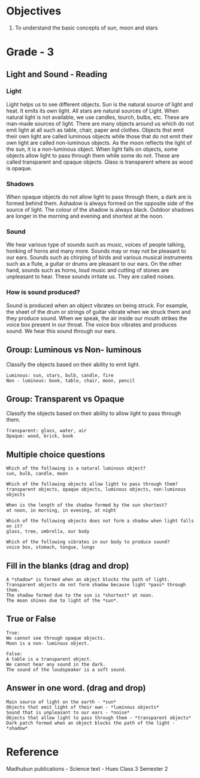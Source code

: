 # Objectives
1. To understand the basic concepts of sun, moon and stars

# Grade - 3
## Light and Sound - Reading
### Light
Light helps us to see different objects. Sun is the natural source of light and heat. It emits its own light. All stars are natural sources of Light. When natural light is not available, we use candles, tourch, bulbs, etc. These are man-made sources of light. There are many objects around us which do not emit light at all such as table, chair, paper and clothes.
Objects thst emit their own light are called luminous objects while those that do not emit their own light are called non-luminous objects. As the moon reflects the light of the sun, it is a non-luminous object.
When light falls on objects, some objects allow light to pass through them while some do not. These are called transparent and opaque objects. Glass is transparent where as wood is opaque.

### Shadows
When opaque objects do not allow light to pass through them, a dark are is formed behind them. Ashadow is always formed on the opposite side of the source of light. The colour of the shadow is always black. Outdoor shadows are longer in the morning and evening and shortest at the noon.

### Sound
We hear various type of sounds such as music, voices of people talking, honking of horns and many more. Sounds may or may not be pleasant to our ears.
Sounds such as chirping of birds and various musical instruments such as a flute, a guitar or drums are pleasant to our ears. On the other hand, sounds such as horns, loud music and cutting of stones are unpleasant to hear. These sounds irritate us. They are called noises.

### How is sound produced?
Sound is produced when an object vibrates on being struck. For example, the sheet of the drum or strings of guitar vibrate when we struck them and they produce sound.
When we speak, the air inside our mouth strikes the voice box present in our throat. The voice box vibrates and produces sound. We hear this sound through our ears.

## Group: Luminous vs Non- luminous
Classify the objects based on their ability to emit light.
```
Luminous: sun, stars, bulb, candle, fire
Non - luminous: book, table, chair, moon, pencil
```
## Group: Transparent vs Opaque
Classify the objects based on their ability to allow light to pass through them.
```
Transparent: glass, water, air
Opaque: wood, brick, book
```
## Multiple choice questions
```
Which of the following is a natural luminous object?
sun, bulb, candle, moon

Which of the following objects allow light to pass through them?
transparent objects, opaque objects, luminous objects, non-luminous objects

When is the length of the shadow formed by the sun shortest?
at noon, in morning, in evening, at night

Which of the following objects does not form a shadow when light falls on it?
glass, tree, umbrella, our body

Which of the following vibrates in our body to produce sound?
voice box, stomach, tongue, lungs
```
## Fill in the blanks (drag and drop)
```
A *shadow* is formed when an object blocks the path of light.
Transparent objects do not form shadow because light *pass* through them.
The shadow formed due to the sun is *shortest* at noon.
The moon shines due to light of the *sun*.
```
## True or False
```
True: 
We cannot see through opaque objects.
Moon is a non- luminous object.

False:
A table is a transparent object.
We cannot hear any sound in the dark.
The sound of the loudspeaker is a soft sound.
```
## Answer in one word. (drag and drop)
```
Main source of light on the earth - *sun*
Objects that emit light of their own - *luminous objects*
Sound that is unpleasant to our ears - *noise*
Objects that allow light to pass through them - *transparent objects*
Dark patch formed when an object blocks the path of the light - *shadow*
```
# Reference
Madhubun publications - Science text - Hues Class 3 Semester 2 

